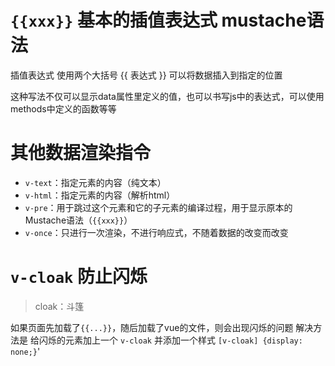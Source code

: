 # `{{xxx}}` 基本的插值表达式 mustache语法

插值表达式 使用两个大括号 {{ 表达式  }}
可以将数据插入到指定的位置

这种写法不仅可以显示data属性里定义的值，也可以书写js中的表达式，可以使用methods中定义的函数等等

# 其他数据渲染指令

* `v-text`：指定元素的内容（纯文本）
* `v-html`：指定元素的内容（解析html）
* `v-pre`：用于跳过这个元素和它的子元素的编译过程，用于显示原本的Mustache语法（`{{xxx}}`）
* `v-once`：只进行一次渲染，不进行响应式，不随着数据的改变而改变



# `v-cloak` 防止闪烁

> cloak：斗篷

如果页面先加载了`{{...}}`，随后加载了vue的文件，则会出现闪烁的问题
解决方法是 给闪烁的元素加上一个 `v-cloak`
并添加一个样式 `[v-cloak] {display: none;}`'